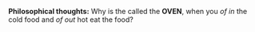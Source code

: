 __Philosophical thoughts:__
Why is the called the **OVEN**, when you *of in* the cold food and *of out* hot eat the food?
